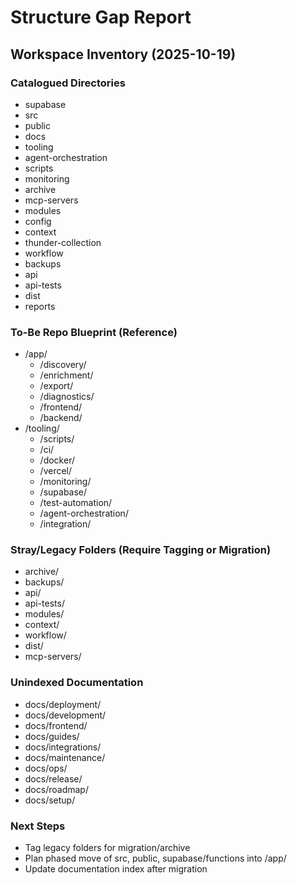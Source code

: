 # Structure Gap Report

## Workspace Inventory (2025-10-19)

### Catalogued Directories

- supabase
- src
- public
- docs
- tooling
- agent-orchestration
- scripts
- monitoring
- archive
- mcp-servers
- modules
- config
- context
- thunder-collection
- workflow
- backups
- api
- api-tests
- dist
- reports

### To-Be Repo Blueprint (Reference)

- /app/
  - /discovery/
  - /enrichment/
  - /export/
  - /diagnostics/
  - /frontend/
  - /backend/
- /tooling/
  - /scripts/
  - /ci/
  - /docker/
  - /vercel/
  - /monitoring/
  - /supabase/
  - /test-automation/
  - /agent-orchestration/
  - /integration/

### Stray/Legacy Folders (Require Tagging or Migration)

- archive/
- backups/
- api/
- api-tests/
- modules/
- context/
- workflow/
- dist/
- mcp-servers/

### Unindexed Documentation

- docs/deployment/
- docs/development/
- docs/frontend/
- docs/guides/
- docs/integrations/
- docs/maintenance/
- docs/ops/
- docs/release/
- docs/roadmap/
- docs/setup/

### Next Steps

- Tag legacy folders for migration/archive
- Plan phased move of src, public, supabase/functions into /app/
- Update documentation index after migration
